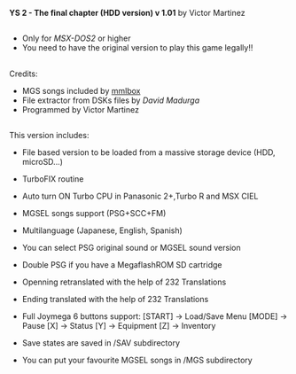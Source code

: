 **YS 2 - The final chapter (HDD version) v 1.01**
by Victor Martinez
##
- Only for *MSX-DOS2* or higher
- You need to have the original version to play this game legally!!

##
Credits:
- MGS songs included by [mmlbox](https://github.com/mmlbox)
- File extractor from DSKs files by *David Madurga*
- Programmed by Victor Martinez    
##
This version includes:

- File based version to be loaded from a massive storage device (HDD, microSD...)
- TurboFIX routine
- Auto turn ON Turbo CPU in Panasonic 2+,Turbo R and MSX CIEL
- MGSEL songs support (PSG+SCC+FM)
- Multilanguage (Japanese, English, Spanish)
- You can select PSG original sound or MGSEL sound version
- Double PSG if you have a MegaflashROM SD cartridge
- Openning retranslated with the help of 232 Translations
- Ending translated with the help of 232 Translations
- Full Joymega 6 buttons support:
	[START]	-> Load/Save Menu
	[MODE] 	-> Pause
	[X]	-> Status
	[Y]	-> Equipment
	[Z]	-> Inventory

- Save states are saved in /SAV subdirectory
- You can put your favourite MGSEL songs in /MGS subdirectory
